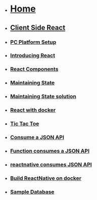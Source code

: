 <!-- docs/_sidebar.md -->

* [<h1>Home</h1>](/)
* [<h2>Client Side React</h2>](Block_1/readme.md)
* [<h3>PC Platform Setup</h3>](Block_1/section_0/setup.md)
* [<h3>Introducing React</h3>](Block_1/section_1/react_intro.md)
* [<h3>React Components</h3>](Block_1/section_2/components.md)
* [<h3>Maintaining State</h3>](Block_1/section_3/maintainingState.md)
* [<h3>Maintaining State solution</h3>](Block_1/section_3/maintainingStateChallenge.md)
* [<h3>React with docker</h3>](Block_1/section_4/reactDevelopment1.md)
* [<h3>Tic  Tac Toe</h3>](Block_1/section_5/tictactoe.md)

* [<h3>Consume a JSON API</h3>](Block_1/section_6/consumejsonapi.md)

* [<h3>Function consumes a JSON API</h3>](Block_1/section_7/consumejsonfunc.md)

* [<h3>reactnative consumes JSON API</h3>](Block_1/section_8/reactNative.md)

* [<h3>Build ReactNative on docker</h3>](Block_1/section_9/ReactNativedocker.md)
* [<h3>Sample Database</h3>](Block_1/section_10/section_10.md)


<!--
* [<h3>Consume a Postman API</h3>](Block_1/section_4/postmanAPI/postmanAPI.md)
* [<h3>ReactNative</h3>](Block_1/section_5/reactNativedocker/ReactNativedocker.md)
* [<h3>ReactNative - not used</h3>](Block_1/section_6/reactNative/ReactNative.md)
-->